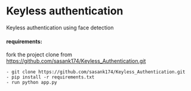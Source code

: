 # Keyless authentication

Keyless authentication using face detection


#### **requirements:**

fork the project
clone from https://github.com/sasank174/Keyless_Authentication.git
```
- git clone https://github.com/sasank174/Keyless_Authentication.git
- pip install -r requirements.txt
- run python app.py
```
